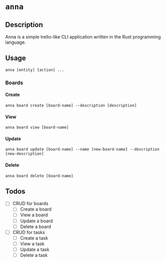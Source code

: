 # `anna`

## Description

Anna is a simple trello-like CLI application written in the Rust programming language.

## Usage

	anna [entity] [action] ...

### Boards

#### Create

	anna board create [board-name] --description [description]

#### View

	anna board view [board-name]

#### Update

	anna board update [board-name] --name [new-board-name] --description [new-description]

#### Delete

	anna board delete [board-name]

## Todos

- [ ] CRUD for boards
    - [ ] Create a board
	- [ ] View a board
    - [ ] Update a board
    - [ ] Delete a board
- [ ] CRUD for tasks
    - [ ] Create a task
	- [ ] View a task
    - [ ] Update a task
    - [ ] Delete a task